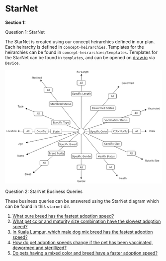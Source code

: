 # StarNet

**Section 1:**

Question 1: StarNet

The StarNet is created using our concept heirarchies defined in our plan. Each heirarchy is defined in `concept-heirarchies`. Templates for the heirarchies can be found in `concept-heirarchies/templates`. Templates for the StarNet can be found in `templates`, and can be opened on [draw.io](https://www.draw.io) via `Device`.

![starnet](/resources/starnet/starnet.png)


Question 2: StarNet Business Queries

These business queries can be answered using the StarNet diagram which can be found in this `starnet` dir.

1. [What pure breed has the fastest adoption speed?](./query-footprint/q1-query-footprint.png)
2. [What pet color and maturity size combination have the slowest adoption speed?](./query-footprint/q2-query-footprint.png)
3. [In Kuala Lumpur, which male dog mix breed has the fastest adoption speed?](./query-footprint/q3-query-footprint.png)
4. [How do pet adoption speeds change if the pet has been vaccinated, dewormed and sterillized?](./query-footprint/q4-query-footprint.png)
5. [Do pets having a mixed color and breed have a faster adoption speed?](./query-footprint/q5-query-footprint.png)
